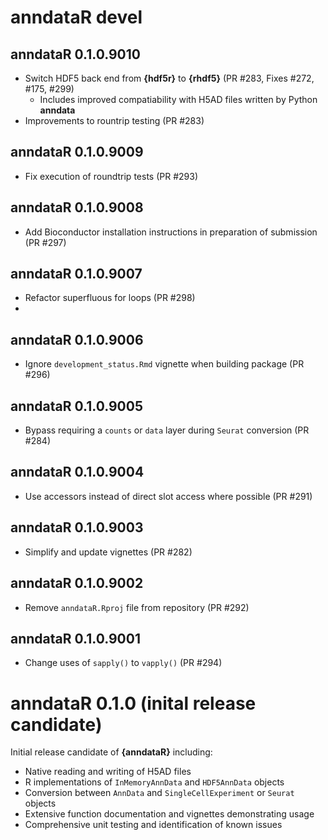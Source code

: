 # anndataR devel

## anndataR 0.1.0.9010

- Switch HDF5 back end from **{hdf5r}** to **{rhdf5}** (PR #283, Fixes #272, #175, #299)
  - Includes improved compatiability with H5AD files written by Python **anndata**
- Improvements to rountrip testing (PR #283)

## anndataR 0.1.0.9009

- Fix execution of roundtrip tests (PR #293)

## anndataR 0.1.0.9008

- Add Bioconductor installation instructions in preparation of submission (PR #297)

## anndataR 0.1.0.9007

- Refactor superfluous for loops (PR #298)
- 
## anndataR 0.1.0.9006

- Ignore `development_status.Rmd` vignette when building package (PR #296)

## anndataR 0.1.0.9005

- Bypass requiring a `counts` or `data` layer during `Seurat` conversion (PR #284)

## anndataR 0.1.0.9004

- Use accessors instead of direct slot access where possible (PR #291)

## anndataR 0.1.0.9003

- Simplify and update vignettes (PR #282)

## anndataR 0.1.0.9002

- Remove `anndataR.Rproj` file from repository (PR #292)

## anndataR 0.1.0.9001

- Change uses of `sapply()` to `vapply()` (PR #294)

# anndataR 0.1.0 (inital release candidate)

Initial release candidate of **{anndataR}** including:

- Native reading and writing of H5AD files
- R implementations of `InMemoryAnnData` and `HDF5AnnData` objects
- Conversion between `AnnData` and `SingleCellExperiment` or `Seurat` objects
- Extensive function documentation and vignettes demonstrating usage
- Comprehensive unit testing and identification of known issues
